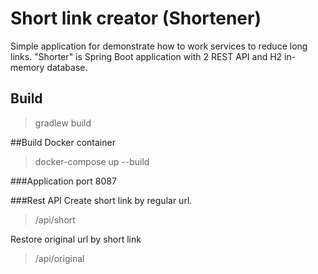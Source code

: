 # Short link creator (Shortener)

Simple application for demonstrate how to work services to reduce long links.
"Shorter" is Spring Boot application with 2 REST API and H2 in-memory database.

## Build
 >gradlew build
 
##Build Docker container
 >docker-compose up --build

###Application port
8087

###Rest API
Create short link by regular url.
> /api/short
>
Restore original url by short link
> /api/original
